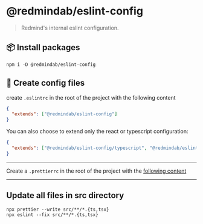 # @redmindab/eslint-config

> Redmind's internal eslint configuration.

## 📦 Install packages

`npm i -D @redmindab/eslint-config`

## 🔧 Create config files

create `.eslintrc` in the root of the project with the following content

```json
{
  "extends": ["@redmindab/eslint-config"]
}
```

You can also choose to extend only the react or typescript configuration:

```json
{
  "extends": ["@redmindab/eslint-config/typescript", "@redmindab/eslint-config/react"]
}
```

---

Create a `.prettierrc` in the root of the project with the [following content](https://gist.github.com/Saschamz/7ae57530abeaab1beaa81240558a07c8)

---

## Update all files in src directory

```
npx prettier --write src/**/*.{ts,tsx}
npx eslint --fix src/**/*.{ts,tsx}
```

